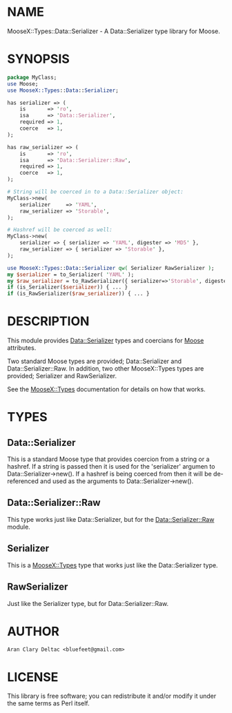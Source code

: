 # NAME

MooseX::Types::Data::Serializer - A Data::Serializer type library for Moose.

# SYNOPSIS

```perl
package MyClass;
use Moose;
use MooseX::Types::Data::Serializer;

has serializer => (
    is       => 'ro',
    isa      => 'Data::Serializer',
    required => 1,
    coerce   => 1,
);

has raw_serializer => (
    is       => 'ro',
    isa      => 'Data::Serializer::Raw',
    required => 1,
    coerce   => 1,
);

# String will be coerced in to a Data::Serializer object:
MyClass->new(
    serializer     => 'YAML',
    raw_serializer => 'Storable',
);

# Hashref will be coerced as well:
MyClass->new(
    serializer => { serializer => 'YAML', digester => 'MD5' },
    raw_serializer => { serializer => 'Storable' },
);

use MooseX::Types::Data::Serializer qw( Serializer RawSerializer );
my $serializer = to_Serializer( 'YAML' );
my $raw_serializer = to_RawSerializer({ serializer=>'Storable', digester=>'MD5' });
if (is_Serializer($serializer)) { ... }
if (is_RawSerializer($raw_serializer)) { ... }
```

# DESCRIPTION

This module provides [Data::Serializer](https://metacpan.org/pod/Data%3A%3ASerializer) types and coercians for [Moose](https://metacpan.org/pod/Moose) attributes.

Two standard Moose types are provided; Data::Serializer and Data::Serializer::Raw.
In addition, two other MooseX::Types types are provided; Serializer and RawSerializer.

See the [MooseX::Types](https://metacpan.org/pod/MooseX%3A%3ATypes) documentation for details on how that works.

# TYPES

## Data::Serializer

This is a standard Moose type that provides coercion from a string or a hashref.  If
a string is passed then it is used for the 'serializer' argumen to Data::Serializer->new().
If a hashref is being coerced from then it will be de-referenced and used as the
arguments to Data::Serializer->new().

## Data::Serializer::Raw

This type works just like Data::Serializer, but for the [Data::Serializer::Raw](https://metacpan.org/pod/Data%3A%3ASerializer%3A%3ARaw) module.

## Serializer

This is a [MooseX::Types](https://metacpan.org/pod/MooseX%3A%3ATypes) type that works just like the Data::Serializer type.

## RawSerializer

Just like the Serializer type, but for Data::Serializer::Raw.

# AUTHOR

```
Aran Clary Deltac <bluefeet@gmail.com>
```

# LICENSE

This library is free software; you can redistribute it and/or modify
it under the same terms as Perl itself.
